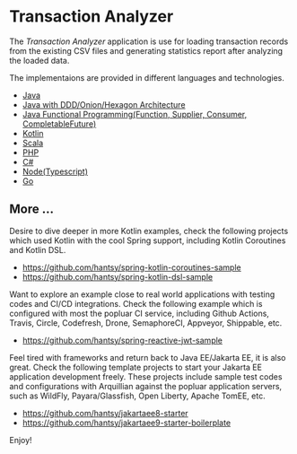 # Transaction Analyzer

The *Transaction Analyzer* application is use for loading transaction records from the existing CSV files and generating statistics report after analyzing the loaded data.

The implementaions are provided in different languages and technologies.

* [Java](./java)
* [Java with DDD/Onion/Hexagon Architecture](./java-ddd)
* [Java Functional Programming(Function, Supplier, Consumer, CompletableFuture)](./java-fn)
* [Kotlin](./kotlin) 
* [Scala](./scala) 
* [PHP](./php) 
* [C#](./csharp) 
* [Node(Typescript)](./node-typescript) 
* [Go](./go) 

## More ...

Desire to dive deeper in more Kotlin examples, check the following projects which used Kotlin with the cool Spring support, including Kotlin Coroutines and Kotlin DSL.

* https://github.com/hantsy/spring-kotlin-coroutines-sample
* https://github.com/hantsy/spring-kotlin-dsl-sample 

Want to explore an example close to real world applications with testing codes and CI/CD integrations. Check the following example which is configured with most the popluar CI service, including Github Actions, Travis, Circle, Codefresh, Drone, SemaphoreCI, Appveyor, Shippable, etc.

* https://github.com/hantsy/spring-reactive-jwt-sample

Feel tired with frameworks and return back to Java EE/Jakarta EE, it is also great. Check the following template projects to start your Jakarta EE application development freely. These projects include sample test codes and configurations with Arquillian against the popluar application servers, such as WildFly, Payara/Glassfish, Open Liberty, Apache TomEE, etc.

* https://github.com/hantsy/jakartaee8-starter
* https://github.com/hantsy/jakartaee9-starter-boilerplate

Enjoy!

